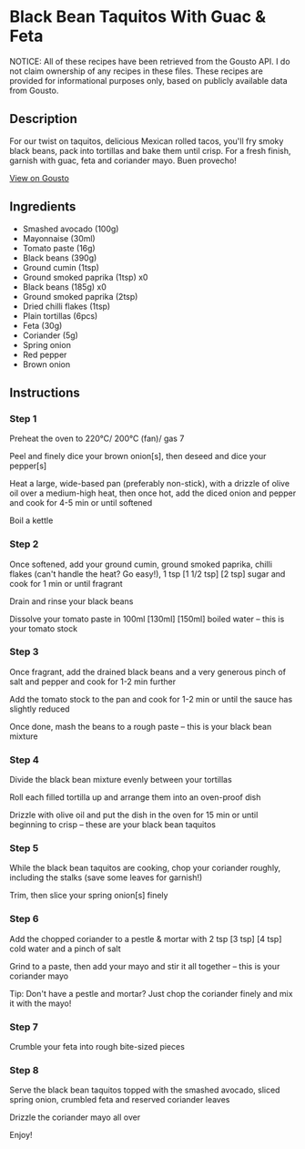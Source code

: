 # Black Bean Taquitos With Guac & Feta

NOTICE: All of these recipes have been retrieved from the Gousto API. I do not claim ownership of any recipes in these files. These recipes are provided for informational purposes only, based on publicly available data from Gousto.

## Description

For our twist on taquitos, delicious Mexican rolled tacos, you'll fry smoky black beans, pack into tortillas and bake them until crisp. For a fresh finish, garnish with guac, feta and coriander mayo. Buen provecho!

[View on Gousto](https://www.gousto.co.uk/recipes/cookbook/black-bean-taquitos-with-feta-avo)

## Ingredients

- Smashed avocado (100g)
- Mayonnaise (30ml)
- Tomato paste (16g)
- Black beans (390g)
- Ground cumin (1tsp)
- Ground smoked paprika (1tsp) x0
- Black beans (185g) x0
- Ground smoked paprika (2tsp)
- Dried chilli flakes (1tsp)
- Plain tortillas (6pcs)
- Feta (30g)
- Coriander (5g)
- Spring onion
- Red pepper
- Brown onion

## Instructions


### Step 1

Preheat the oven to 220°C/ 200°C (fan)/ gas 7

Peel and finely dice your brown onion[s], then deseed and dice your pepper[s]

Heat a large, wide-based pan (preferably non-stick), with a drizzle of olive oil over a medium-high heat, then once hot, add the diced onion and pepper and cook for 4-5 min or until softened

Boil a kettle


### Step 2

Once softened, add your ground cumin, ground smoked paprika, chilli flakes (can't handle the heat? Go easy!), 1 tsp <span class="text-purple">[1 1/2 tsp]</span> <span class="text-danger">[2 tsp]</span> sugar and cook for 1 min or until fragrant

Drain and rinse your black beans

Dissolve your tomato paste in 100ml <span class="text-purple">[130ml] </span><span class="text-danger">[150ml]</span> boiled water – this is your tomato stock


### Step 3

Once fragrant, add the drained black beans and a very generous pinch of salt and pepper and cook for 1-2 min further

Add the tomato stock to the pan and cook for 1-2 min or until the sauce has slightly reduced

Once done, mash the beans to a rough paste – this is your black bean mixture


### Step 4

Divide the black bean mixture evenly between your tortillas

Roll each filled tortilla up and arrange them into an oven-proof dish

Drizzle with olive oil and put the dish in the oven for 15 min or until beginning to crisp – these are your black bean taquitos


### Step 5

While the black bean taquitos are cooking, chop your coriander roughly, including the stalks (save some leaves for garnish!)

Trim, then slice your spring onion[s] finely


### Step 6

Add the chopped coriander to a pestle & mortar with 2 tsp <span class="text-purple">[3 tsp]</span> <span class="text-danger">[4 tsp]</span> cold water and a pinch of salt

Grind to a paste, then add your mayo and stir it all together – this is your coriander mayo

Tip: Don't have a pestle and mortar? Just chop the coriander finely and mix it with the mayo!


### Step 7

Crumble your feta into rough bite-sized pieces

### Step 8

Serve the black bean taquitos topped with the smashed avocado, sliced spring onion, crumbled feta and reserved coriander leaves

Drizzle the coriander mayo all over

Enjoy!

